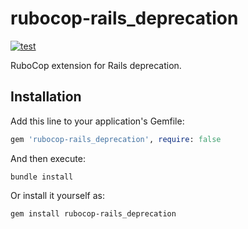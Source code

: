 # rubocop-rails_deprecation

[![test](https://github.com/r7kamura/rubocop-rails_deprecation/actions/workflows/test.yml/badge.svg)](https://github.com/r7kamura/rubocop-rails_deprecation/actions/workflows/test.yml)

RuboCop extension for Rails deprecation.

## Installation

Add this line to your application's Gemfile:

```ruby
gem 'rubocop-rails_deprecation', require: false
```

And then execute:

```
bundle install
```

Or install it yourself as:

```
gem install rubocop-rails_deprecation
```
